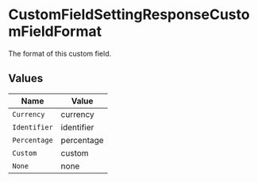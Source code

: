 # CustomFieldSettingResponseCustomFieldFormat

The format of this custom field.


## Values

| Name         | Value        |
| ------------ | ------------ |
| `Currency`   | currency     |
| `Identifier` | identifier   |
| `Percentage` | percentage   |
| `Custom`     | custom       |
| `None`       | none         |